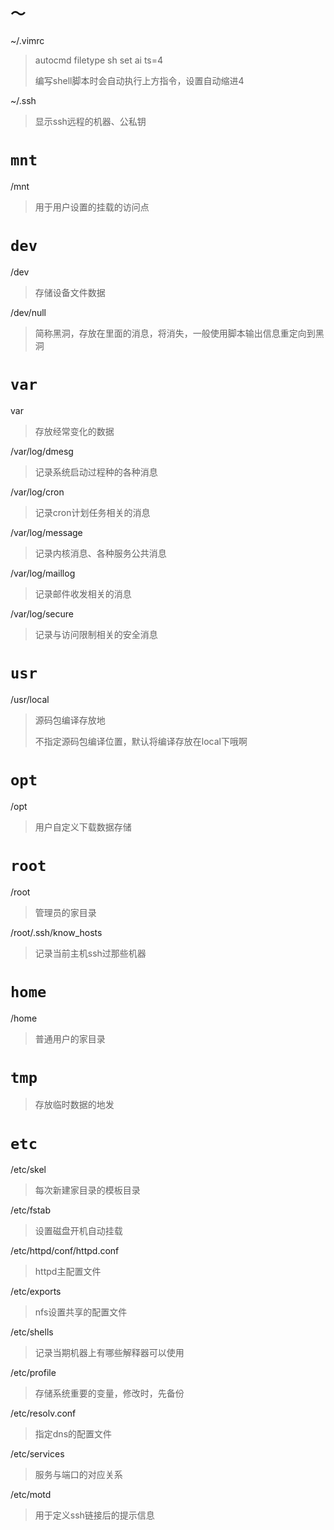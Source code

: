 # `～`

~/.vimrc

> autocmd filetype sh set ai ts=4
>
> 编写shell脚本时会自动执行上方指令，设置自动缩进4
>

~/.ssh

> 显示ssh远程的机器、公私钥

# `mnt`

/mnt

>用于用户设置的挂载的访问点

# `dev`

/dev

 >存储设备文件数据

/dev/null

> 简称黑洞，存放在里面的消息，将消失，一般使用脚本输出信息重定向到黑洞

# `var`

var

> 存放经常变化的数据

/var/log/dmesg

> 记录系统启动过程种的各种消息

/var/log/cron

>  记录cron计划任务相关的消息

/var/log/message

> 记录内核消息、各种服务公共消息

/var/log/maillog

> 记录邮件收发相关的消息

/var/log/secure

> 记录与访问限制相关的安全消息

# `usr`

/usr/local

> 源码包编译存放地
>
> 不指定源码包编译位置，默认将编译存放在local下哦啊

# `opt`

/opt

> 用户自定义下载数据存储

# `root`

/root

> 管理员的家目录

/root/.ssh/know_hosts

> 记录当前主机ssh过那些机器

# `home`

/home

>  普通用户的家目录

# `tmp`

> 存放临时数据的地发

# `etc`

/etc/skel

> 每次新建家目录的模板目录

/etc/fstab

> 设置磁盘开机自动挂载

/etc/httpd/conf/httpd.conf

> httpd主配置文件

/etc/exports

> nfs设置共享的配置文件

/etc/shells

> 记录当期机器上有哪些解释器可以使用

/etc/profile

> 存储系统重要的变量，修改时，先备份

/etc/resolv.conf

> 指定dns的配置文件

/etc/services

> 服务与端口的对应关系 

/etc/motd

> 用于定义ssh链接后的提示信息